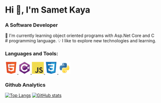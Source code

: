 <h1 align="left">Hi 👋, I'm Samet Kaya</h1>
<h3 align="left">A Software Developer </h3>

 🌱&nbsp;I'm currently learning object oriented programs with Asp.Net Core and C # programming language.
 💡&nbsp;I like to explore new technologies and learning.



<h3 align="left">Languages and Tools:</h3>
<p > 

 <a href="https://www.w3schools.com/html/" target="_blank"> <img src="https://raw.githubusercontent.com/devicons/devicon/master/icons/html5/html5-original.svg" alt="Html5" width="40" height="40"/> </a>
 <a href="https://www.w3schools.com/cs/" target="_blank"> <img src="https://raw.githubusercontent.com/devicons/devicon/master/icons/csharp/csharp-original.svg" alt="csharp" width="40" height="40"/> </a> 
  <a href="https://developer.mozilla.org/en-US/docs/Web/JavaScript" target="_blank"> <img src="https://raw.githubusercontent.com/devicons/devicon/master/icons/javascript/javascript-original.svg" alt="javascript" width="40" height="40"/> </a> 
  <a href="https://www.w3schools.com/css/" target="_blank"> <img src="https://raw.githubusercontent.com/devicons/devicon/master/icons/css3/css3-original.svg" alt="css3" width="40" height="40"/> </a>
  <a href="https://www.python.org/" target="_blank"> <img src="https://raw.githubusercontent.com/devicons/devicon/master/icons/python/python-original.svg" alt="python" width="40" height="40"/> </a>

</p>


### Github Analytics

[![Top Langs](https://github-readme-stats.vercel.app/api/top-langs/?username=samettkaya&layout=compact)](https://github.com/samettkaya/github-readme-stats)
[![GitHub stats](https://github-readme-stats.vercel.app/api?username=Samettkaya&show_icons=true&theme=tokyonight)](https://github.com/samettkaya/github-readme-stats)


